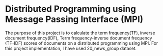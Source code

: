 # Distributed Programming using Message Passing Interface (MPI)

The purpose of this project is to calculate the term frequency(TF), inverse document frequency(IDF), Term frequency-inverse document frequency (TF-IDF) scores of documents on a distributed programming using MPI. For this project implementation, I have used 20_news_group dataset.
